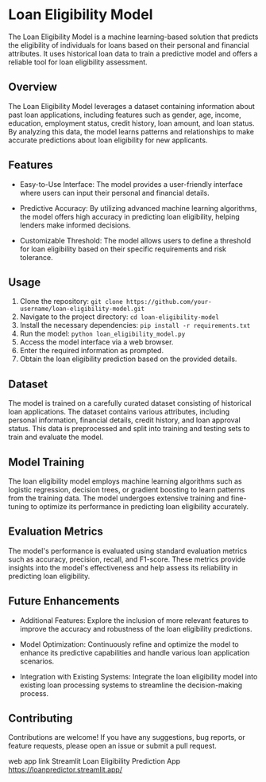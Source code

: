 # Loan Eligibility Model

The Loan Eligibility Model is a machine learning-based solution that predicts the eligibility of individuals for loans based on their personal and financial attributes. It uses historical loan data to train a predictive model and offers a reliable tool for loan eligibility assessment.

## Overview

The Loan Eligibility Model leverages a dataset containing information about past loan applications, including features such as gender, age, income, education, employment status, credit history, loan amount, and loan status. By analyzing this data, the model learns patterns and relationships to make accurate predictions about loan eligibility for new applicants.

## Features

- Easy-to-Use Interface: The model provides a user-friendly interface where users can input their personal and financial details.

- Predictive Accuracy: By utilizing advanced machine learning algorithms, the model offers high accuracy in predicting loan eligibility, helping lenders make informed decisions.

- Customizable Threshold: The model allows users to define a threshold for loan eligibility based on their specific requirements and risk tolerance.

## Usage

1. Clone the repository: `git clone https://github.com/your-username/loan-eligibility-model.git`
2. Navigate to the project directory: `cd loan-eligibility-model`
3. Install the necessary dependencies: `pip install -r requirements.txt`
4. Run the model: `python loan_eligibility_model.py`
5. Access the model interface via a web browser.
6. Enter the required information as prompted.
7. Obtain the loan eligibility prediction based on the provided details.

## Dataset

The model is trained on a carefully curated dataset consisting of historical loan applications. The dataset contains various attributes, including personal information, financial details, credit history, and loan approval status. This data is preprocessed and split into training and testing sets to train and evaluate the model.

## Model Training

The loan eligibility model employs machine learning algorithms such as logistic regression, decision trees, or gradient boosting to learn patterns from the training data. The model undergoes extensive training and fine-tuning to optimize its performance in predicting loan eligibility accurately.

## Evaluation Metrics

The model's performance is evaluated using standard evaluation metrics such as accuracy, precision, recall, and F1-score. These metrics provide insights into the model's effectiveness and help assess its reliability in predicting loan eligibility.

## Future Enhancements

- Additional Features: Explore the inclusion of more relevant features to improve the accuracy and robustness of the loan eligibility predictions.

- Model Optimization: Continuously refine and optimize the model to enhance its predictive capabilities and handle various loan application scenarios.

- Integration with Existing Systems: Integrate the loan eligibility model into existing loan processing systems to streamline the decision-making process.

## Contributing

Contributions are welcome! If you have any suggestions, bug reports, or feature requests, please open an issue or submit a pull request.

web app link Streamlit Loan Eligibility Prediction App
https://loanpredictor.streamlit.app/
